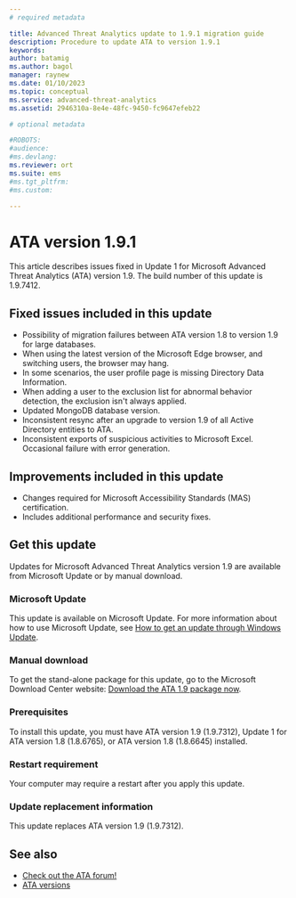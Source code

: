 ```yaml
---
# required metadata

title: Advanced Threat Analytics update to 1.9.1 migration guide
description: Procedure to update ATA to version 1.9.1
keywords:
author: batamig
ms.author: bagol
manager: raynew
ms.date: 01/10/2023
ms.topic: conceptual
ms.service: advanced-threat-analytics
ms.assetid: 2946310a-8e4e-48fc-9450-fc9647efeb22

# optional metadata

#ROBOTS:
#audience:
#ms.devlang:
ms.reviewer: ort
ms.suite: ems
#ms.tgt_pltfrm:
#ms.custom:

---
```


# ATA version 1.9.1

This article describes issues fixed in Update 1 for Microsoft Advanced Threat Analytics (ATA) version 1.9. The build number of this update is 1.9.7412.

## Fixed issues included in this update

- Possibility of migration failures between ATA version 1.8 to version 1.9 for large databases.
- When using the latest version of the Microsoft Edge browser, and switching users, the browser may hang.
- In some scenarios, the user profile page is missing Directory Data Information.
- When adding a user to the exclusion list for abnormal behavior detection, the exclusion isn't always applied. 
- Updated MongoDB database version.
- Inconsistent resync after an upgrade to version 1.9 of all Active Directory entities to ATA.
- Inconsistent exports of suspicious activities to Microsoft Excel. Occasional failure with error generation.  


## Improvements included in this update
- Changes required for Microsoft Accessibility Standards (MAS) certification.
- Includes additional performance and security fixes.

## Get this update

Updates for Microsoft Advanced Threat Analytics version 1.9 are available from Microsoft Update or by manual download.

### Microsoft Update
This update is available on Microsoft Update. For more information about how to use Microsoft Update, see [How to get an update through Windows Update](https://support.microsoft.com/help/3067639).

### Manual download
To get the stand-alone package for this update, go to the Microsoft Download Center website:
[Download the ATA 1.9 package now](https://www.microsoft.com/en-us/download/details.aspx?id=56725).

### Prerequisites
To install this update, you must have ATA version 1.9 (1.9.7312), Update 1 for ATA version 1.8 (1.8.6765), or ATA version 1.8 (1.8.6645) installed.

### Restart requirement
Your computer may require a restart after you apply this update.

### Update replacement information
This update replaces ATA version 1.9 (1.9.7312).


## See also

- [Check out the ATA forum!](https://social.technet.microsoft.com/Forums/security/home?forum=mata)
- [ATA versions](ata-versions.md)
